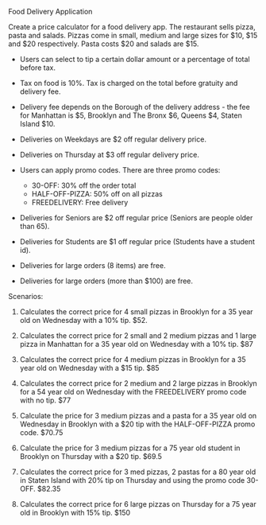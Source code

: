 Food Delivery Application

Create a price calculator for a food delivery app. The restaurant sells pizza, pasta and salads. Pizzas come in small, medium and large sizes for $10, $15 and $20 respectively. Pasta costs $20 and salads are $15.

* Users can select to tip a certain dollar amount or a percentage of total before tax.

* Tax on food is 10%. Tax is charged on the total before gratuity and delivery fee.

* Delivery fee depends on the Borough of the delivery address - the fee for Manhattan is $5, Brooklyn and The Bronx $6, Queens $4, Staten Island $10.

* Deliveries on Weekdays are $2 off regular delivery price.
* Deliveries on Thursday at $3 off regular delivery price.

* Users can apply promo codes. There are three promo codes:
  - 30-OFF: 30% off the order total
  - HALF-OFF-PIZZA: 50% off on all pizzas
  - FREEDELIVERY: Free delivery

* Deliveries for Seniors are $2 off regular price (Seniors are people older than 65).
* Deliveries for Students are $1 off regular price (Students have a student id).

* Deliveries for large orders (8 items) are free.
* Deliveries for large orders (more than $100) are free.

Scenarios:

1. Calculates the correct price for 4 small pizzas in Brooklyn for a 35 year old on Wednesday with a 10% tip. $52.

2. Calculates the correct price for 2 small and 2 medium pizzas and 1 large pizza in Manhattan for a 35 year old on Wednesday with a 10% tip. $87

3. Calculates the correct price for 4 medium pizzas in Brooklyn for a 35 year old on Wednesday with a $15 tip. $85

4. Calculates the correct price for 2 medium and 2 large pizzas in Brooklyn for a 54 year old on Wednesday with the FREEDELIVERY promo code with no tip. $77

5. Calculate the price for 3 medium pizzas and a pasta for a 35 year old on Wednesday in Brooklyn with a $20 tip with the HALF-OFF-PIZZA promo code. $70.75

6. Calculate the price for 3 medium pizzas for a 75 year old student in Brooklyn on Thursday with a $20 tip. $69.5

7. Calculates the correct price for 3 med pizzas, 2 pastas for a 80 year old in Staten Island with 20% tip on Thursday and using the promo code 30-OFF. $82.35

8. Calculates the correct price for 6 large pizzas on Thursday for a 75 year old in Brooklyn with 15% tip. $150